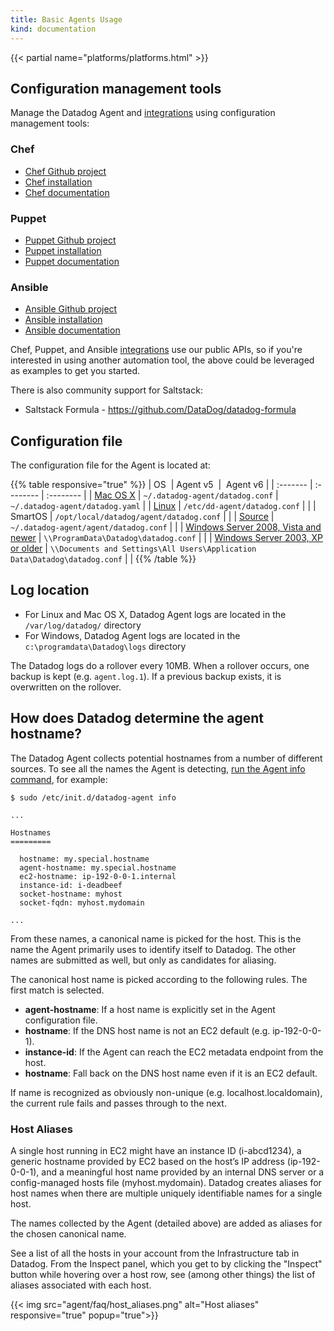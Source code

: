 ```yaml
---
title: Basic Agents Usage
kind: documentation
---
```


{{< partial name="platforms/platforms.html" >}}


## Configuration management tools

Manage the Datadog Agent and [integrations](/integrations) using configuration management tools:

### Chef
* [Chef Github project](https://github.com/DataDog/chef-datadog)
* [Chef installation](https://app.datadoghq.com/account/settings#integrations/chef)
* [Chef documentation](/integrations/chef)

### Puppet
* [Puppet Github project](https://github.com/DataDog/puppet-datadog-agent)
* [Puppet installation](https://app.datadoghq.com/account/settings#integrations/puppet)
* [Puppet documentation](/integrations/puppet)

### Ansible
* [Ansible Github project](https://github.com/DataDog/ansible-datadog)
* [Ansible installation](https://app.datadoghq.com/account/settings#agent/ansible)
* [Ansible documentation](/integrations/ansible/)

Chef, Puppet, and Ansible [integrations](/integrations) use our public APIs, so if you're interested in using another automation tool, the above could be leveraged as examples to get you started.

There is also community support for Saltstack:

* Saltstack Formula - https://github.com/DataDog/datadog-formula

## Configuration file

The configuration file for the Agent is located at:

{{% table responsive="true" %}}
| OS                                                                       | Agent v5                                                                   |  Agent v6                       |
| :-------                                                                 | :--------                                                                  | :--------                       |
| [Mac OS X](/agent/basic_agent_usage/osx)                                 | `~/.datadog-agent/datadog.conf`                                            | `~/.datadog-agent/datadog.yaml` |
| [Linux](/agent/basic_agent_usage/ubuntu)                                 | `/etc/dd-agent/datadog.conf`                                               |                                 |
| SmartOS                                                                  | `/opt/local/datadog/agent/datadog.conf`                                    |                                 |
| [Source](/agent/basic_agent_usage/source)                                | `~/.datadog-agent/agent/datadog.conf`                                      |                                 |
| [Windows Server 2008, Vista and newer](/agent/basic_agent_usage/windows) | `\\ProgramData\Datadog\datadog.conf`                                       |                                 |
| [Windows Server 2003, XP or older](/agent/basic_agent_usage/windows)     | `\\Documents and Settings\All Users\Application Data\Datadog\datadog.conf` |                                 |
{{% /table %}}

## Log location

* For Linux and Mac OS X, Datadog Agent logs are located in the `/var/log/datadog/` directory
* For Windows, Datadog Agent logs are located in  the `c:\programdata\Datadog\logs` directory

The Datadog logs do a rollover every 10MB. When a rollover occurs, one backup is kept (e.g. `agent.log.1`). If a previous backup exists, it is overwritten on the rollover.

## How does Datadog determine the agent hostname?

The Datadog Agent collects potential hostnames from a number of different sources. To see all the names the Agent is detecting, [run the Agent info command](/agent/faq/agent-status-and-information), for example:
```
$ sudo /etc/init.d/datadog-agent info

...

Hostnames
=========

  hostname: my.special.hostname
  agent-hostname: my.special.hostname
  ec2-hostname: ip-192-0-0-1.internal
  instance-id: i-deadbeef
  socket-hostname: myhost
  socket-fqdn: myhost.mydomain

...
```

From these names, a canonical name is picked for the host. This is the name the Agent primarily uses to identify itself to Datadog. The other names are submitted as well, but only as candidates for aliasing.

The canonical host name is picked according to the following rules. The first match is selected.

* **agent-hostname**: If a host name is explicitly set in the Agent configuration file.
* **hostname**: If the DNS host name is not an EC2 default (e.g. ip-192-0-0-1).
* **instance-id**: If the Agent can reach the EC2 metadata endpoint from the host.
* **hostname**: Fall back on the DNS host name even if it is an EC2 default.

If name is recognized as obviously non-unique (e.g. localhost.localdomain), the current rule fails and passes through to the next.

### Host Aliases

A single host running in EC2 might have an instance ID (i-abcd1234), a generic hostname provided by EC2 based on the host’s IP address (ip-192-0-0-1), and a meaningful host name provided by an internal DNS server or a config-managed hosts file (myhost.mydomain). Datadog creates aliases for host names when there are multiple uniquely identifiable names for a single host.

The names collected by the Agent (detailed above) are added as aliases for the chosen canonical name.

See a list of all the hosts in your account from the Infrastructure tab in Datadog. From the Inspect panel, which you get to by clicking the "Inspect" button while hovering over a host row, see (among other things) the list of aliases associated with each host.

{{< img src="agent/faq/host_aliases.png" alt="Host aliases" responsive="true" popup="true">}}